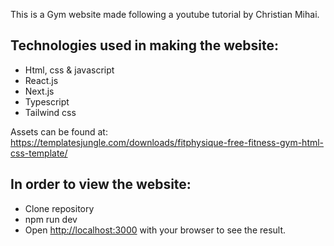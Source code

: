 This is a Gym website made following a youtube tutorial by Christian Mihai.

## Technologies used in making the website:
- Html, css & javascript
- React.js
- Next.js
- Typescript
- Tailwind css

Assets can be found at: https://templatesjungle.com/downloads/fitphysique-free-fitness-gym-html-css-template/

## In order to view the website:

- Clone repository
- npm run dev
- Open [http://localhost:3000](http://localhost:3000)  with your browser to see the result.
